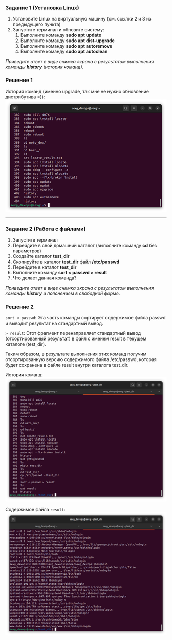 ### Задание 1 (Установка Linux)

1. Установите Linux на виртуальную машину (см. ссылки 2 и 3 из предыдущего пункта)
2. Запустите терминал и обновите систему:
   1. Выполните команду **sudo apt update**
   2. Выполните команду **sudo apt dist-upgrade**
   3. Выполните команду **sudo apt autoremove**
   4. Выполните команду **sudo apt autoclean**

*Приведите ответ в виде снимка экрана с результатом выполнения команды **history** (история команд).*  

### Решение 1  
История команд (именно upgrade, так мне не нужно обновление дистрибутива =)):  
![История команд](./images/linux_pae_3.png)

------


### Задание 2 (Работа с файлами)

1. Запустите терминал
2. Перейдите в свой домашний каталог (выполните команду **cd** без параметров)
3. Создайте каталог **test_dir**
4. Скопируйте в каталог **test_dir** файл **/etc/passwd**
5. Перейдите в каталог **test_dir**
6. Выполните команду **sort < passwd > result**
7. Что делает данная команда?

*Приведите ответ в виде снимка экрана с результатом выполнения команды **history** и пояснением в свободной форме.*

### Решение 2  

`sort < passwd`: Эта часть команды сортирует содержимое файла passwd и выводит результат на стандартный вывод.

`> result`: Этот фрагмент перенаправляет стандартный вывод (отсортированный результат) в файл с именем result в текущем каталоге (test_dir).

Таким образом, в результате выполнения этих команд получим отсортированную версию содержимого файла /etc/passwd, которая будет сохранена в файле result внутри каталога test_dir.  

История команд:  
![История команд](./images/linux_pae_2.png)

Содержимое файла `result`:  
![Содержимое файла](./images/linux_pae_1.png)




